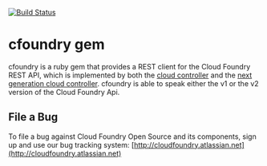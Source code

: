 [![Build Status](https://travis-ci.org/cloudfoundry/vmc-lib.png)](https://travis-ci.org/cloudfoundry/vmc-lib)

# cfoundry gem

cfoundry is a ruby gem that provides a REST client for the Cloud Foundry REST API, which is implemented by both the [cloud controller](https://github.com/cloudfoundry/cloud_controller) and the [next generation cloud controller](https://github.com/cloudfoundry/cloud_controller_ng). cfoundry is able to speak either the v1 or the v2 version of the Cloud Foundry Api.

## File a Bug

To file a bug against Cloud Foundry Open Source and its components, sign up and use our bug tracking system: [http://cloudfoundry.atlassian.net](http://cloudfoundry.atlassian.net)
